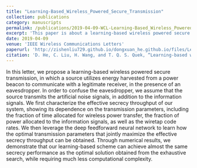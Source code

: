 ```yaml
---
title: "Learning-Based_Wireless_Powered_Secure_Transmission"
collection: publications
category: manuscripts
permalink: /publications/2019-04-09-WCL-Learning-Based_Wireless_Powered_Secure_Transmission-number-2.md
excerpt: 'This paper is about a learning-based wireless powered secure transmission, in which a source utilizes energy harvested from a power beacon to communicate with a legitimate receiver, in the presence of an eavesdropper.'
date: 2019-04-09
venue: 'IEEE Wireless Communications Letters'
paperurl: 'http://zishenliu729.github.io/dongxuan_he.github.io/files/Learning-Based_Wireless_Powered_Secure_Transmission.pdf'
citation: 'D. He, C. Liu, H. Wang, and T. Q. S. Quek, “Learning-based wireless powered secure transmission,” IEEE Wireless Commun. Lett., vol. 8, no. 2, pp. 600–603, Apr. 2019.'
---
```


In this letter, we propose a learning-based wireless powered secure transmission, in which a source utilizes energy harvested from a power beacon to communicate with a legitimate receiver, in the presence of an eavesdropper. In order to confuse the eavesdropper, we assume that the source transmits the artificial noise signals, in addition to the information signals. We first characterize the effective secrecy throughput of our system, showing its dependence on the transmission parameters, including the fraction of time allocated for wireless power transfer, the fraction of power allocated to the information signals, as well as the wiretap code rates. We then leverage the deep feedforward neural network to learn how the optimal transmission parameters that jointly maximize the effective secrecy throughput can be obtained. Through numerical results, we demonstrate that our learning-based scheme can achieve almost the same secrecy performance as the optimal solution obtained from the exhaustive search, while requiring much less computational complexity.

